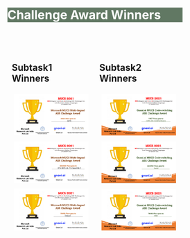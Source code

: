 <br>

<br>
<div class="widewrapper pagetitle">
  <div class="container" style="background-color:#617863">
    <h1 style="color:white;">Challenge Award Winners</h1>
  </div>
</div>
<br>
<br>
<style type="text/css">
* {
  box-sizing: border-box;
}
/* Create two unequal columns that floats next to each other */
.column {
  float: left;
  width: 50%;
  padding: 10px;
}
/* Clear floats after the columns */
.row:after {
  content: "";
  display: table;
  clear: both;
}

</style>


<div class="row">  
  <div class="column">
  <h2>Subtask1 Winners</h2>
  <img style="height: auto; width:auto;padding:5px;"  src="./assets/img/winners/subtask1/1.PNG">
  <img style="height: auto; width:auto;padding:5px;"  src="./assets/img/winners/subtask1/2.PNG">
  <img style="height: auto; width:auto;padding:5px;"  src="./assets/img/winners/subtask1/3.PNG">
</div>
<div class="column">
<h2>Subtask2 Winners</h2>
<img style="height: auto; width:auto;padding:5px;"  src="./assets/img/winners/subtask2/1.PNG">
<img style="height: auto; width:auto;padding:5px;"  src="./assets/img/winners/subtask2/2.PNG">
<img style="height: auto; width:auto;padding:5px;"  src="./assets/img/winners/subtask2/3.PNG">
</div>
</div>